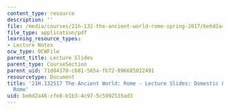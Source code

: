 ```yaml
---
content_type: resource
description: ''
file: /media/courses/21h-132-the-ancient-world-rome-spring-2017/be6d2a46cfe8b1b34c975c5992535ad3_MIT21H_132S17_DomesticLife.pdf
file_type: application/pdf
learning_resource_types:
- Lecture Notes
ocw_type: OCWFile
parent_title: Lecture Slides
parent_type: CourseSection
parent_uid: 71d84178-cb81-565a-fb72-896685022491
resourcetype: Document
title: '21H.132S17 The Ancient World: Rome - Lecture Slides: Domestic Life in Imperial
  Rome'
uid: be6d2a46-cfe8-b1b3-4c97-5c5992535ad3
---
```


